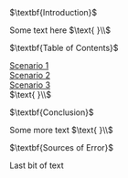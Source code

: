 <html>
<head>
<title>CSI Project ~ Main</title>
<script type="text/x-mathjax-config">
  MathJax.Hub.Config({tex2jax: {inlineMath: [['$','$'], ['\\(','\\)']]}});
</script>
<script type="text/javascript" async
  src="https://cdn.mathjax.org/mathjax/latest/MathJax.js?config=TeX-AMS_CHTML">
</script>
</head>
<body>
$\textbf{Introduction}$
<p>
Some text here
$\text{ }\\$
</p>
$\textbf{Table of Contents}$
<p>
<a href="https://jchenrgss.github.io/scenario1.html">Scenario 1</a><br>
<a href="https://jchenrgss.github.io/scenario2.html">Scenario 2</a><br>
<a href="https://jchenrgss.github.io/scenario3.html">Scenario 3</a><br>
$\text{ }\\$
</p>
$\textbf{Conclusion}$
<p>
Some more text
$\text{ }\\$
</p>
$\textbf{Sources of Error}$
<p>
Last bit of text
</p>
</body>
</html>
